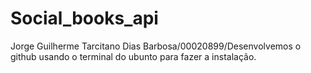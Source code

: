 # Social_books_api
Jorge Guilherme Tarcitano Dias Barbosa/00020899/Desenvolvemos o github usando o terminal do ubunto para fazer a instalação.
